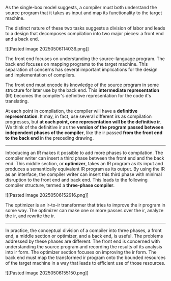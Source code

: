 As the single-box model suggests, a compiler must both understand the source program that it takes as input and map its functionality to the target machine. 

The distinct nature of these two tasks suggests a division of labor and leads to a design that decomposes compilation into two major pieces: a front end and a back end.

![[Pasted image 20250506114036.png]]

The front end focuses on understanding the source-language program.  The back end focuses on mapping programs to the target machine. This separation of concerns has several important implications for the design and implementation of compilers.

The front end must encode its knowledge of the source program in some structure for later use by the back end. This **intermediate representation** (IR) becomes the compiler's definitive representation for the code it's translating.

At each point in compilation, the compiler will have a **definitive representation**. It may, in fact, use several different irs as compilation progresses, but **at each point, one representation will be the definitive ir**. We think of the definitive ir as the **version of the program passed between independent phases of the compiler**, like the ir passed **from the front end to the back end** in the preceding drawing.

***

Introducing an IR makes it possible to add more phases to compilation. The compiler writer can insert a third phase between the front end and the back end. This middle section, or **optimizer**, takes an IR program as its input and produces a semantically equivalent IR program as its output. By using the IR as an interface, the compiler writer can insert this third phase with minimal disruption to the front end and back end. This leads to the following compiler structure, termed a **three‐phase compiler**.

![[Pasted image 20250506152916.png]]

The optimizer is an ir-to-ir transformer that tries to improve the ir program in some way. The optimizer can make one or more passes over the ir, analyze the ir, and rewrite the ir. 

***

In practice, the conceptual division of a compiler into three phases, a front end, a middle section or optimizer, and a back end, is useful. The problems addressed by these phases are different. The front end is concerned with understanding the source program and recording the results of its analysis into ir form. The optimizer section focuses on improving the ir form. The back end must map the transformed ir program onto the bounded resources of the target machine in a way that leads to efficient use of those resources.

![[Pasted image 20250506155150.png]]



